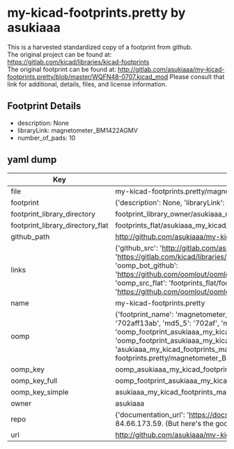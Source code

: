 # my-kicad-footprints.pretty by asukiaaa  
This is a harvested standardized copy of a footprint from github.  
The original project can be found at:  
https://gitlab.com/kicad/libraries/kicad-footprints  
The original footprint can be found at:
http://gitlab.com/asukiaaa/my-kicad-footprints.pretty/blob/master/WQFN48-0707.kicad_mod
Please consult that link for additional, details, files, and license information.  
## Footprint Details
* description: None  
* libraryLink: magnetometer_BM1422AGMV  
* number_of_pads: 10  
## yaml dump  
| Key | Value |  
| --- | --- |  
| file | my-kicad-footprints.pretty/magnetometer_BM1422AGMV.kicad_mod |  
| footprint | {'description': None, 'libraryLink': 'magnetometer_BM1422AGMV', 'number_of_pads': 10} |  
| footprint_library_directory | footprint_library_owner/asukiaaa_my-kicad-footprints.pretty |  
| footprint_library_directory_flat | footprints_flat/asukiaaa_my_kicad_footprints_magnetometer_bm1422agmv/working |  
| github_path | http://github.com/asukiaaa/my-kicad-footprints.pretty/blob/master/magnetometer_BM1422AGMV.kicad_mod |  
| links | {'github_src': 'http://gitlab.com/asukiaaa/my-kicad-footprints.pretty/blob/master/WQFN48-0707.kicad_mod', 'github_src_repo': 'https://gitlab.com/kicad/libraries/kicad-footprints', 'oomp_bot': 'footprints/asukiaaa_my_kicad_footprints_magnetometer_bm1422agmv/working', 'oomp_bot_github': 'https://github.com/oomlout/oomlout_oomp_footprint_bot/tree/main/footprints/asukiaaa_my_kicad_footprints_magnetometer_bm1422agmv/working', 'oomp_src_flat': 'footprints_flat/footprints_flat/asukiaaa_my_kicad_footprints_magnetometer_bm1422agmv/working', 'oomp_src_flat_github': 'https://github.com/oomlout/oomlout_oomp_footprint_src/tree/main/footprints_flat/asukiaaa_my_kicad_footprints_magnetometer_bm1422agmv/working'} |  
| name | my-kicad-footprints.pretty |  
| oomp | {'footprint_name': 'magnetometer_bm1422agmv', 'library_name': 'my_kicad_footprints', 'md5': '702aff13ab892131014b601c5a9ee842', 'md5_10': '702aff13ab', 'md5_5': '702af', 'md5_6': '702aff', 'oomp_key': 'oomp_asukiaaa_my_kicad_footprints_magnetometer_bm1422agmv', 'oomp_key_extra': 'oomp_footprint_asukiaaa_my_kicad_footprints_magnetometer_bm1422agmv', 'oomp_key_full': 'oomp_footprint_asukiaaa_my_kicad_footprints_magnetometer_bm1422agmv_702aff', 'oomp_key_simple': 'asukiaaa_my_kicad_footprints_magnetometer_bm1422agmv', 'original_filename': 'my-kicad-footprints.pretty/magnetometer_BM1422AGMV.kicad_mod', 'owner_name': 'asukiaaa'} |  
| oomp_key | oomp_asukiaaa_my_kicad_footprints_magnetometer_bm1422agmv |  
| oomp_key_full | oomp_footprint_asukiaaa_my_kicad_footprints_magnetometer_bm1422agmv |  
| oomp_key_simple | asukiaaa_my_kicad_footprints_magnetometer_bm1422agmv |  
| owner | asukiaaa |  
| repo | {'documentation_url': 'https://docs.github.com/rest/overview/resources-in-the-rest-api#rate-limiting', 'message': "API rate limit exceeded for 84.66.173.59. (But here's the good news: Authenticated requests get a higher rate limit. Check out the documentation for more details.)"} |  
| url | http://github.com/asukiaaa/my-kicad-footprints.pretty |  

